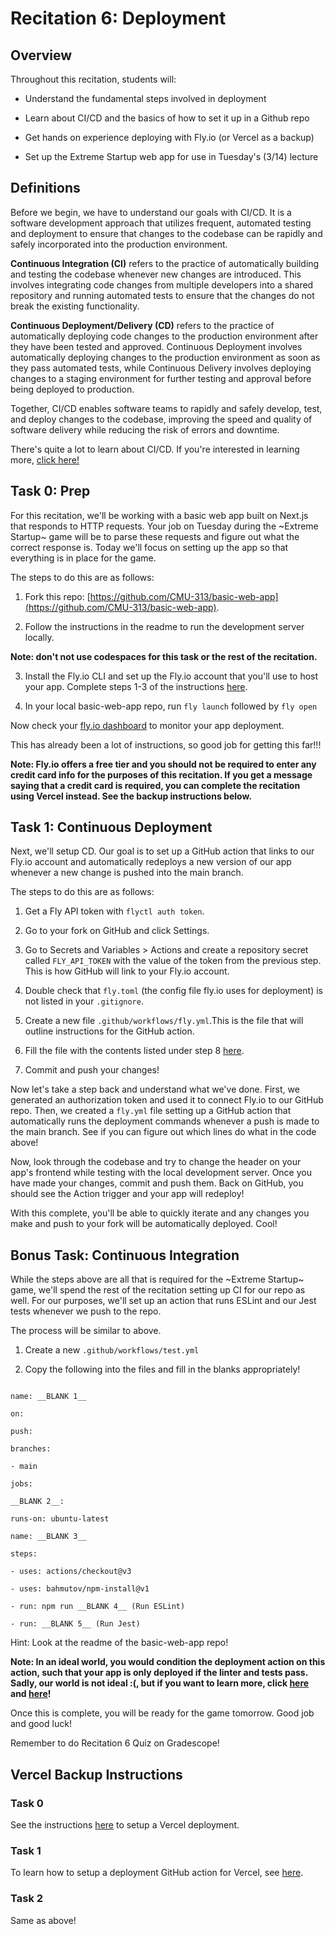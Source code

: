
# Recitation 6: Deployment

  

## Overview

Throughout this recitation, students will:

  

* Understand the fundamental steps involved in deployment

* Learn about CI/CD and the basics of how to set it up in a Github repo

* Get hands on experience deploying with Fly.io (or Vercel as a backup)

* Set up the Extreme Startup web app for use in Tuesday's (3/14) lecture

  

## Definitions

  

Before we begin, we have to understand our goals with CI/CD. It is a software development approach that utilizes frequent, automated testing and deployment to ensure that changes to the codebase can be rapidly and safely incorporated into the production environment.

  

**Continuous Integration (CI)** refers to the practice of automatically building and testing the codebase whenever new changes are introduced. This involves integrating code changes from multiple developers into a shared repository and running automated tests to ensure that the changes do not break the existing functionality.

  

**Continuous Deployment/Delivery (CD)** refers to the practice of automatically deploying code changes to the production environment after they have been tested and approved. Continuous Deployment involves automatically deploying changes to the production environment as soon as they pass automated tests, while Continuous Delivery involves deploying changes to a staging environment for further testing and approval before being deployed to production.

  

Together, CI/CD enables software teams to rapidly and safely develop, test, and deploy changes to the codebase, improving the speed and quality of software delivery while reducing the risk of errors and downtime.

  

There's quite a lot to learn about CI/CD. If you're interested in learning more, [click here!](https://about.gitlab.com/topics/ci-cd/)

  

## Task 0: Prep

  

For this recitation, we'll be working with a basic web app built on Next.js that responds to HTTP requests. Your job on Tuesday during the ~Extreme Startup~ game will be to parse these requests and figure out what the correct response is. Today we'll focus on setting up the app so that everything is in place for the game.

  

The steps to do this are as follows:

  

1. Fork this repo: [https://github.com/CMU-313/basic-web-app](https://github.com/CMU-313/basic-web-app).

2. Follow the instructions in the readme to run the development server locally.

**Note: don't not use codespaces for this task or the rest of the recitation.**

3. Install the Fly.io CLI and set up the Fly.io account that you'll use to host your app. Complete steps 1-3 of the instructions [here](https://fly.io/docs/hands-on/).

4. In your local basic-web-app repo, run `fly launch` followed by `fly open`

  

Now check your [fly.io dashboard](https://fly.io/dashboard) to monitor your app deployment.

  

This has already been a lot of instructions, so good job for getting this far!!!

  

**Note: Fly.io offers a free tier and you should not be required to enter any credit card info for the purposes of this recitation. If you get a message saying that a credit card is required, you can complete the recitation using Vercel instead. See the backup instructions below.**

  

## Task 1: Continuous Deployment

  

Next, we'll setup CD. Our goal is to set up a GitHub action that links to our Fly.io account and automatically redeploys a new version of our app whenever a new change is pushed into the main branch.

  

The steps to do this are as follows:

  

1. Get a Fly API token with `flyctl auth token`.

2. Go to your fork on GitHub and click Settings.

3. Go to Secrets and Variables > Actions and create a repository secret called `FLY_API_TOKEN` with the value of the token from the previous step. This is how GitHub will link to your Fly.io account.

4. Double check that `fly.toml` (the config file fly.io uses for deployment) is not listed in your `.gitignore`.

5. Create a new file `.github/workflows/fly.yml`.This is the file that will outline instructions for the GitHub action.

6. Fill the file with the contents listed under step 8 [here](https://fly.io/docs/app-guides/continuous-deployment-with-github-actions/).

7. Commit and push your changes!

  

Now let's take a step back and understand what we've done. First, we generated an authorization token and used it to connect Fly.io to our GitHub repo. Then, we created a `fly.yml` file setting up a GitHub action that automatically runs the deployment commands whenever a push is made to the main branch. See if you can figure out which lines do what in the code above!

  

Now, look through the codebase and try to change the header on your app's frontend while testing with the local development server. Once you have made your changes, commit and push them. Back on GitHub, you should see the Action trigger and your app will redeploy!

  

With this complete, you'll be able to quickly iterate and any changes you make and push to your fork will be automatically deployed. Cool!

  

## Bonus Task: Continuous Integration

  

While the steps above are all that is required for the ~Extreme Startup~ game, we'll spend the rest of the recitation setting up CI for our repo as well. For our purposes, we'll set up an action that runs ESLint and our Jest tests whenever we push to the repo.

  

The process will be similar to above.

  

1. Create a new `.github/workflows/test.yml`

2. Copy the following into the files and fill in the blanks appropriately!

```

name: __BLANK 1__

on:

push:

branches:

- main

jobs:

__BLANK 2__:

runs-on: ubuntu-latest

name: __BLANK 3__

steps:

- uses: actions/checkout@v3

- uses: bahmutov/npm-install@v1

- run: npm run __BLANK 4__ (Run ESLint)

- run: __BLANK 5__ (Run Jest)

```

  

Hint: Look at the readme of the basic-web-app repo!

  

**Note: In an ideal world, you would condition the deployment action on this action, such that your app is only deployed if the linter and tests pass. Sadly, our world is not ideal :(, but if you want to learn more, click [here](https://docs.github.com/en/actions/using-jobs/using-conditions-to-control-job-execution) and [here](https://docs.github.com/en/actions/learn-github-actions/expressions)!**

  

Once this is complete, you will be ready for the game tomorrow. Good job and good luck!

  

Remember to do Recitation 6 Quiz on Gradescope!

  

## Vercel Backup Instructions

  

### Task 0

See the instructions [here](https://docs.google.com/document/d/1FINHlDBRLeBjR65KyJ1zDtObvQC8ydjqV36-w6Zwex0/edit#heading=h.xbhcc8nupq1s) to setup a Vercel deployment.

### Task 1

To learn how to setup a deployment GitHub action for Vercel, see [here](https://vercel.com/guides/how-can-i-use-github-actions-with-vercel).

### Task 2

Same as above!

